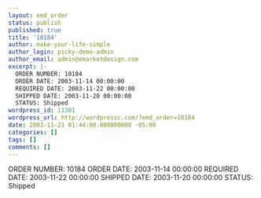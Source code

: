 ```yaml
---
layout: emd_order
status: publish
published: true
title: '10184'
author: make-your-life-simple
author_login: picky-demo-admin
author_email: admin@emarketdesign.com
excerpt: |-
  ORDER NUMBER: 10184
  ORDER DATE: 2003-11-14 00:00:00
  REQUIRED DATE: 2003-11-22 00:00:00
  SHIPPED DATE: 2003-11-20 00:00:00
  STATUS: Shipped
wordpress_id: 11381
wordpress_url: http://wordpressc.com/?emd_order=10184
date: 2003-11-21 01:44:00.000000000 -05:00
categories: []
tags: []
comments: []
---
```

ORDER NUMBER: 10184
ORDER DATE: 2003-11-14 00:00:00
REQUIRED DATE: 2003-11-22 00:00:00
SHIPPED DATE: 2003-11-20 00:00:00
STATUS: Shipped
